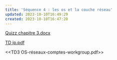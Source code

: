 ```yaml
---
title: 'Séquence 4 : les os et la couche réseau'
updated: 2023-10-10T16:49:29
created: 2023-10-10T16:47:20
---
```


[Quizz chapitre 3.docx](resources/712ec914b1f5451586d5d521a18ae8db.docx)

[TD ip.pdf](resources/07dbb18a1a924032b2ea28317425ab93.pdf)

\<\<TD3 OS-réseaux-comptes-workgroup.pdf\>\>
